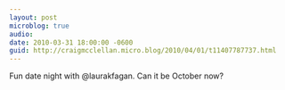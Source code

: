 ```yaml
---
layout: post
microblog: true
audio: 
date: 2010-03-31 18:00:00 -0600
guid: http://craigmcclellan.micro.blog/2010/04/01/t11407787737.html
---
```

Fun date night with @laurakfagan.  Can it be October now?
